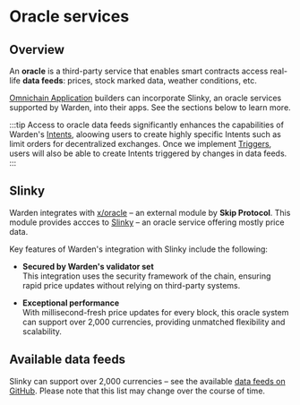 ﻿---
sidebar_position: 6
---

# Oracle services

## Overview

An **oracle** is a third-party service that enables smart contracts access real-life **data feeds**: prices, stock marked data, weather conditions, etc.

[Omnichain Application](/learn/glossary#omnichain-application) builders can incorporate Slinky, an oracle services supported by Warden, into their apps. See the sections below to learn more.

:::tip
Access to oracle data feeds significantly enhances the capabilities of Warden's [Intents](/learn/glossary#intent), aloowing users to create highly specific Intents such as limit orders for decentralized exchanges. Once we implement [Triggers](/learn/glossary#trigger), users will also be able to create Intents triggered by changes in data feeds.
:::


## Slinky

Warden integrates with [x/oracle](/learn/warden-protocol-modules/external-modules#xoracle) – an external module by **Skip Protocol**. This module provides accces to [Slinky](https://skip-protocol-docs.netlify.app/slinky/overview) – an oracle service offering mostly price data.

Key features of Warden's integration with Slinky include the following:

- **Secured by Warden's validator set**  
    This integration uses the security framework of the chain, ensuring rapid price updates without relying on third-party systems.

- **Exceptional performance**  
    With millisecond-fresh price updates for every block, this oracle system can support over 2,000 currencies, providing unmatched flexibility and scalability.

## Available data feeds

Slinky can support over 2,000 currencies – see the available [data feeds on GitHub](https://github.com/skip-mev/slinky/blob/30bf58f5ad6dcf417a3747b7cfffdc637ae3c70f/cmd/constants/markets.go#L1615). Please note that this list may change over the course of time.

